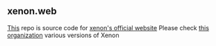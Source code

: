 ## xenon.web 
[This](https://github.com/hostserver001/xenon.web) repo is source code for [xenon's official website](https://hostserver001.github.io/xenon.web)
Please check [this organization](https://github.com/Xenon-Versions/repositories) various versions of Xenon
